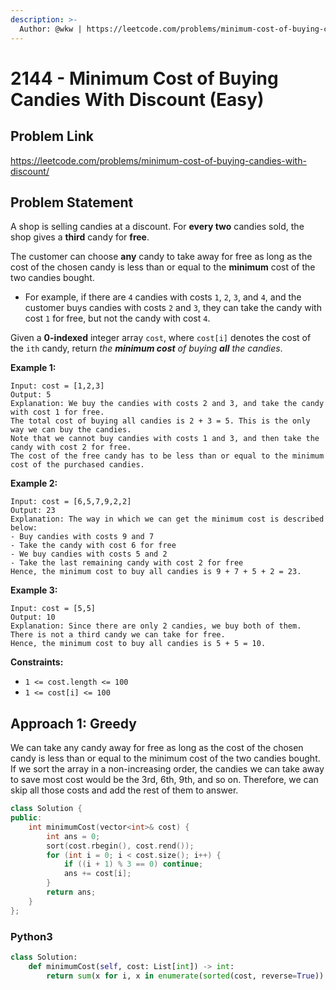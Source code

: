 ```yaml
---
description: >-
  Author: @wkw | https://leetcode.com/problems/minimum-cost-of-buying-candies-with-discount/
---
```


# 2144 - Minimum Cost of Buying Candies With Discount (Easy)

## Problem Link

https://leetcode.com/problems/minimum-cost-of-buying-candies-with-discount/

## Problem Statement

A shop is selling candies at a discount. For **every two** candies sold, the shop gives a **third** candy for **free**.

The customer can choose **any** candy to take away for free as long as the cost of the chosen candy is less than or equal to the **minimum** cost of the two candies bought.

- For example, if there are `4` candies with costs `1`, `2`, `3`, and `4`, and the customer buys candies with costs `2` and `3`, they can take the candy with cost `1` for free, but not the candy with cost `4`.

Given a **0-indexed** integer array `cost`, where `cost[i]` denotes the cost of the `ith` candy, return _the **minimum cost** of buying **all** the candies_.

**Example 1:**

```
Input: cost = [1,2,3]
Output: 5
Explanation: We buy the candies with costs 2 and 3, and take the candy with cost 1 for free.
The total cost of buying all candies is 2 + 3 = 5. This is the only way we can buy the candies.
Note that we cannot buy candies with costs 1 and 3, and then take the candy with cost 2 for free.
The cost of the free candy has to be less than or equal to the minimum cost of the purchased candies.
```

**Example 2:**

```
Input: cost = [6,5,7,9,2,2]
Output: 23
Explanation: The way in which we can get the minimum cost is described below:
- Buy candies with costs 9 and 7
- Take the candy with cost 6 for free
- We buy candies with costs 5 and 2
- Take the last remaining candy with cost 2 for free
Hence, the minimum cost to buy all candies is 9 + 7 + 5 + 2 = 23.
```

**Example 3:**

```
Input: cost = [5,5]
Output: 10
Explanation: Since there are only 2 candies, we buy both of them. There is not a third candy we can take for free.
Hence, the minimum cost to buy all candies is 5 + 5 = 10.
```

**Constraints:**

- `1 <= cost.length <= 100`
- `1 <= cost[i] <= 100`

## Approach 1: Greedy

We can take any candy away for free as long as the cost of the chosen candy is less than or equal to the minimum cost of the two candies bought. If we sort the array in a non-increasing order, the candies we can take away to save most cost would be the 3rd, 6th, 9th, and so on. Therefore, we can skip all those costs and add the rest of them to answer.

<SolutionAuthor name="@wkw"/>

```cpp
class Solution {
public:
    int minimumCost(vector<int>& cost) {
        int ans = 0;
        sort(cost.rbegin(), cost.rend());
        for (int i = 0; i < cost.size(); i++) {
            if ((i + 1) % 3 == 0) continue;
            ans += cost[i];
        }
        return ans;
    }
};
```

### Python3

```python
class Solution:
    def minimumCost(self, cost: List[int]) -> int:
        return sum(x for i, x in enumerate(sorted(cost, reverse=True)) if (i + 1) % 3)
```

